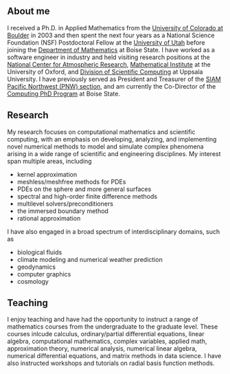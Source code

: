 
## About me
I received a Ph.D. in Applied Mathematics from the [University of Colorado at Boulder](https://www.colorado.edu/amath/) in 2003 and then spent the next four years as a National Science Foundation (NSF) Postdoctoral Fellow at the [University of Utah](https://www.math.utah.edu/) before joining the [Department of Mathematics](https://www.boisestate.edu/math/) at Boise State. I have worked as a software engineer in industry and held visiting research positions at the [National Center for Atmospheric Research](https://ncar.ucar.edu/), [Mathematical Institute](https://www.maths.ox.ac.uk/) at the University of Oxford, and [Division of Scientific Computing](https://www.it.uu.se/research/scicomp) at Uppsala University. I have previously served as President and Treasurer of the [SIAM Pacific Northwest (PNW) section](https://sites.google.com/site/siampnwsection/home), and am currently the Co-Director of the [Computing PhD Program](https://www.boisestate.edu/computing/) at Boise State.<br>

## Research
My research focuses on computational mathematics and scientific computing, with an emphasis on developing, analyzing, and implementing novel numerical methods to model and simulate complex phenomena arising in a wide range of scientific and engineering disciplines.  My interest span multiple areas, including 
* kernel approximation 
* meshless/meshfree methods for PDEs 
* PDEs on the sphere and more general surfaces
* spectral and high-order finite difference methods
* multilevel solvers/preconditioners
* the immersed boundary method
* rational approximation   

I have also engaged in a broad spectrum of interdisciplinary domains, such as 
* biological fluids
* climate modeling and numerical weather prediction
* geodynamics
* computer graphics
* cosmology

## Teaching
I enjoy teaching and have had the opportunity to instruct a range of mathematics courses from the undergraduate to the graduate level.  These courses inlcude calculus, ordinary/partial differential equations, linear algebra, computational mathematics, complex variables, applied math, approximation theory, numerical analysis, numerical linear algebra, numerical differential equations, and matrix methods in data science.  I have also instructed workshops and tutorials on radial basis function methods.
